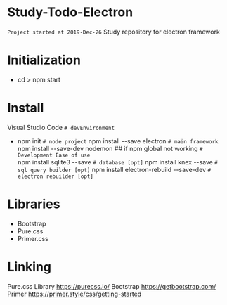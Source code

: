 # Study-Todo-Electron
`Project started at 2019-Dec-26`
Study repository for electron framework

# Initialization
- cd <projectdir> > npm start

# Install 
Visual Studio Code                                                      `# devEnvironment`
- npm init                                                              `# node project`
npm install --save electron                                             `# main framework`
npm install --save-dev nodemon ## if npm global not working             `# Development Ease of use`  
npm install sqlite3 --save                                              `# database [opt]` 
npm install knex --save                                                 `# sql query builder [opt]`
npm install electron-rebuild --save-dev                                 `# electron rebuilder [opt]`             

# Libraries
- Bootstrap
- Pure.css
- Primer.css

# Linking
Pure.css Library
https://purecss.io/
Bootstrap
https://getbootstrap.com/
Primer
https://primer.style/css/getting-started

